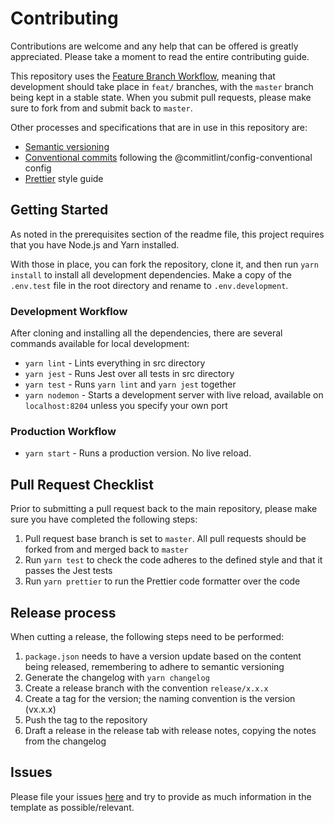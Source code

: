 # Contributing

Contributions are welcome and any help that can be offered is greatly appreciated.
Please take a moment to read the entire contributing guide.

This repository uses the [Feature Branch Workflow](https://www.atlassian.com/git/tutorials/comparing-workflows/feature-branch-workflow),
meaning that development should take place in `feat/` branches, with the `master` branch being kept in a stable state.
When you submit pull requests, please make sure to fork from and submit back to `master`.

Other processes and specifications that are in use in this repository are:

-   [Semantic versioning](https://semver.org/)
-   [Conventional commits](https://www.conventionalcommits.org/en/v1.0.0/) following the @commitlint/config-conventional config
-   [Prettier](https://prettier.io/) style guide

## Getting Started

As noted in the prerequisites section of the readme file, this project requires that you have Node.js and Yarn installed.

With those in place, you can fork the repository, clone it, and then run `yarn install` to install all development dependencies.
Make a copy of the `.env.test` file in the root directory and rename to `.env.development`.

### Development Workflow

After cloning and installing all the dependencies, there are several commands available for local development:

-   `yarn lint` - Lints everything in src directory
-   `yarn jest` - Runs Jest over all tests in src directory
-   `yarn test` - Runs `yarn lint` and `yarn jest` together
-   `yarn nodemon` - Starts a development server with live reload, available on `localhost:8204` unless you specify your own port

### Production Workflow

-   `yarn start` - Runs a production version. No live reload.

## Pull Request Checklist

Prior to submitting a pull request back to the main repository, please make sure you have completed the following steps:

1. Pull request base branch is set to `master`. All pull requests should be forked from and merged back to `master`
2. Run `yarn test` to check the code adheres to the defined style and that it passes the Jest tests
3. Run `yarn prettier` to run the Prettier code formatter over the code

## Release process

When cutting a release, the following steps need to be performed:

1. `package.json` needs to have a version update based on the content being released, remembering to adhere to semantic versioning
2. Generate the changelog with `yarn changelog`
3. Create a release branch with the convention `release/x.x.x`
4. Create a tag for the version; the naming convention is the version (vx.x.x)
5. Push the tag to the repository
6. Draft a release in the release tab with release notes, copying the notes from the changelog

## Issues

Please file your issues [here](https://github.com/Fdawgs/ydh-sider-authentication-service/issues) and try to provide as much information in the template as possible/relevant.
